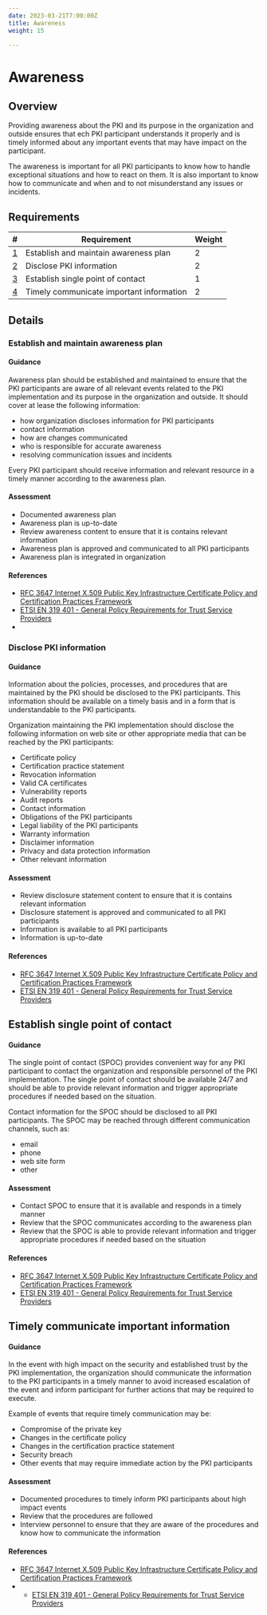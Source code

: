 ```yaml
---
date: 2023-03-21T7:00:00Z
title: Awareness
weight: 15

---
```


# Awareness

## Overview

Providing awareness about the PKI and its purpose in the organization and outside ensures that ech PKI participant understands it properly and is timely informed about any important events that may have impact on the participant.

The awareness is important for all PKI participants to know how to handle exceptional situations and how to react on them. It is also important to know how to communicate and when and to not misunderstand any issues or incidents.


## Requirements

| #                                              | Requirement                              | Weight |
|------------------------------------------------|------------------------------------------|--------|
| [1](#establish-and-maintain-awareness-plan)    | Establish and maintain awareness plan    | 2      |
| [2](#disclose-pki-information)                 | Disclose PKI information                 | 2      |
| [3](#establish-single-point-of-contact)        | Establish single point of contact        | 1      |
| [4](#timely-communicate-important-information) | Timely communicate important information | 2      |

## Details

### Establish and maintain awareness plan

#### Guidance

Awareness plan should be established and maintained to ensure that the PKI participants are aware of all relevant events related to the PKI implementation and its purpose in the organization and outside. It should cover at lease the following information:
- how organization discloses information for PKI participants
- contact information
- how are changes communicated
- who is responsible for accurate awareness
- resolving communication issues and incidents

Every PKI participant should receive information and relevant resource in a timely manner according to the awareness plan.

#### Assessment

- Documented awareness plan
- Awareness plan is up-to-date
- Review awareness content to ensure that it is contains relevant information
- Awareness plan is approved and communicated to all PKI participants
- Awareness plan is integrated in organization

#### References

- [RFC 3647 Internet X.509 Public Key Infrastructure Certificate Policy and Certification Practices Framework](https://datatracker.ietf.org/doc/html/rfc3647)
- [ETSI EN 319 401 - General Policy Requirements for Trust Service Providers](https://www.etsi.org/deliver/etsi_en/319400_319499/319401/02.03.01_60/en_319401v020301p.pdf)
- 
### Disclose PKI information

#### Guidance

Information about the policies, processes, and procedures that are maintained by the PKI should be disclosed to the PKI participants. This information should be available on a timely basis and in a form that is understandable to the PKI participants.

Organization maintaining the PKI implementation should disclose the following information on web site or other appropriate media that can be reached by the PKI participants:
- Certificate policy
- Certification practice statement
- Revocation information
- Valid CA certificates
- Vulnerability reports
- Audit reports
- Contact information
- Obligations of the PKI participants
- Legal liability of the PKI participants
- Warranty information
- Disclaimer information
- Privacy and data protection information
- Other relevant information

#### Assessment

- Review disclosure statement content to ensure that it is contains relevant information
- Disclosure statement is approved and communicated to all PKI participants
- Information is available to all PKI participants
- Information is up-to-date

#### References

- [RFC 3647 Internet X.509 Public Key Infrastructure Certificate Policy and Certification Practices Framework](https://datatracker.ietf.org/doc/html/rfc3647)
- [ETSI EN 319 401 - General Policy Requirements for Trust Service Providers](https://www.etsi.org/deliver/etsi_en/319400_319499/319401/02.03.01_60/en_319401v020301p.pdf)

## Establish single point of contact

#### Guidance

The single point of contact (SPOC) provides convenient way for any PKI participant to contact the organization and responsible personnel of the PKI implementation. The single point of contact should be available 24/7 and should be able to provide relevant information and trigger appropriate procedures if needed based on the situation.

Contact information for the SPOC should be disclosed to all PKI participants.
The SPOC may be reached through different communication channels, such as:
- email
- phone
- web site form
- other

#### Assessment

- Contact SPOC to ensure that it is available and responds in a timely manner
- Review that the SPOC communicates according to the awareness plan
- Review that the SPOC is able to provide relevant information and trigger appropriate procedures if needed based on the situation

#### References

- [RFC 3647 Internet X.509 Public Key Infrastructure Certificate Policy and Certification Practices Framework](https://datatracker.ietf.org/doc/html/rfc3647)
- [ETSI EN 319 401 - General Policy Requirements for Trust Service Providers](https://www.etsi.org/deliver/etsi_en/319400_319499/319401/02.03.01_60/en_319401v020301p.pdf)

## Timely communicate important information

#### Guidance

In the event with high impact on the security and established trust by the PKI implementation, the organization should communicate the information to the PKI participants in a timely manner to avoid increased escalation of the event and inform participant for further actions that may be required to execute.

Example of events that require timely communication may be:
- Compromise of the private key
- Changes in the certificate policy
- Changes in the certification practice statement
- Security breach
- Other events that may require immediate action by the PKI participants

#### Assessment

- Documented procedures to timely inform PKI participants about high impact events
- Review that the procedures are followed
- Interview personnel to ensure that they are aware of the procedures and know how to communicate the information

#### References

- [RFC 3647 Internet X.509 Public Key Infrastructure Certificate Policy and Certification Practices Framework](https://datatracker.ietf.org/doc/html/rfc3647)
- - [ETSI EN 319 401 - General Policy Requirements for Trust Service Providers](https://www.etsi.org/deliver/etsi_en/319400_319499/319401/02.03.01_60/en_319401v020301p.pdf)
